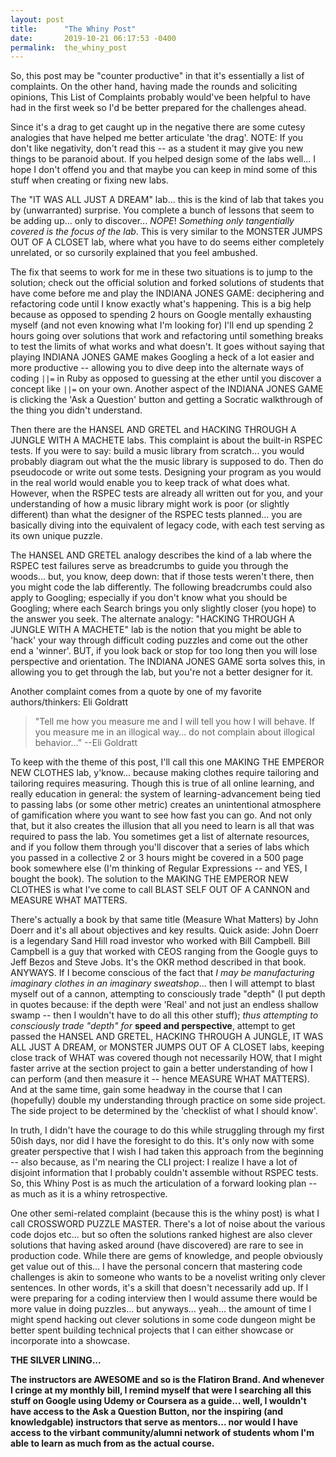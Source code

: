 ```yaml
---
layout: post
title:      "The Whiny Post"
date:       2019-10-21 06:17:53 -0400
permalink:  the_whiny_post
---
```



So, this post may be "counter productive" in that it's essentially a list of complaints.  On the other hand, having made the rounds and soliciting opinions, This List of Complaints probably would've been helpful to have had in the first week so I'd be better prepared for the challenges ahead.

Since it's a drag to get caught up in the negative there are some cutesy analogies that have helped me better articulate 'the drag'.  NOTE: If you don't like negativity, don't read this -- as a student it may give you new things to be paranoid about.  If you helped design some of the labs well... I hope I don't offend you and that maybe you can keep in mind some of this stuff when creating or fixing new labs.

The "IT WAS ALL JUST A DREAM" lab... this is the kind of lab that takes you by (unwarranted) surprise.  You complete a bunch of lessons that seem to be adding up... only to discover... *NOPE*!  *Something only tangentially covered is the focus of the lab*.  This is very similar to the MONSTER JUMPS OUT OF A CLOSET lab, where what you have to do seems either completely unrelated, or so cursorily explained that you feel ambushed.  

The fix that seems to work for me in these two situations is to jump to the solution; check out the official solution and forked solutions of students that have come before me and play the INDIANA JONES GAME: deciphering and refactoring code until I know exactly what's happening.  This is a big help because as opposed to spending 2 hours on Google mentally exhausting myself (and not even knowing what I'm looking for) I'll end up spending 2 hours going over solutions that work and refactoring until something breaks to test the limits of what works and what doesn't.  It goes without saying that playing INDIANA JONES GAME makes Googling a heck of a lot easier and more productive -- allowing you to dive deep into the alternate ways of coding `||=` in Ruby as opposed to guessing at the ether until you discover a concept like `||=` on your own.  Another aspect of the INDIANA JONES GAME is clicking the 'Ask a Question' button and getting a Socratic walkthrough of the thing you didn't understand.

Then there are the HANSEL AND GRETEL and HACKING THROUGH A JUNGLE WITH A MACHETE  labs.  This complaint is about the built-in RSPEC tests.  If you were to say: build a music library from scratch... you would probably diagram out what the the music library is supposed to do.  Then do pseudocode or write out some tests.  Designing your program as you would in the real world would enable you to keep track of what does what.  However, when the RSPEC tests are already all written out for you, and your understanding of how a music library might work is poor (or slightly different) than what the designer of the RSPEC tests planned... you are basically diving into the equivalent of legacy code, with each test serving as its own unique puzzle.  

The HANSEL AND GRETEL analogy describes the kind of a lab where the RSPEC test failures serve as breadcrumbs to guide you through the woods... but, you know, deep down: that if those tests weren't there, then you might code the lab differently.  The following breadcrumbs could also apply to Googling; especially if you don't know what you should be Googling; where each Search brings you only slightly closer (you hope) to the answer you seek.  The alternate analogy: "HACKING THROUGH A JUNGLE WITH A MACHETE" lab is the notion that you might be able to 'hack' your way through difficult coding puzzles and come out the other end a 'winner'.  BUT, if you look back or stop for too long then you will lose perspective and orientation.  The INDIANA JONES GAME sorta solves this, in allowing you to get through the lab, but you're not a better designer for it.

Another complaint comes from a quote by one of my favorite authors/thinkers: Eli Goldratt

> "Tell me how you measure me and I will tell you how I will behave. If you measure me in an illogical way… do not complain about illogical behavior…” --Eli Goldratt

To keep with the theme of this post, I'll call this one MAKING THE EMPEROR NEW CLOTHES lab, y'know... because making clothes require tailoring and tailoring requires measuring.  Though this is true of all online learning, and really education in general: the system of learning-advancement being tied to passing labs (or some other metric) creates an unintentional atmosphere of gamification where you want to see how fast you can go.  And not only that, but it also creates the illusion that all you need to learn is all that was required to pass the lab.  You sometimes get a list of alternate resources, and if you follow them through you'll discover that a series of labs which you passed in a collective 2 or 3 hours might be covered in a 500 page book somewhere else (I'm thinking of Regular Expressions -- and YES, I bought the book).  The solution to the MAKING THE EMPEROR NEW CLOTHES is what I've come to call BLAST SELF OUT OF A CANNON and MEASURE WHAT MATTERS.  

There's actually a book by that same title (Measure What Matters) by John Doerr and it's all about objectives and key results.  Quick aside: John Doerr is a legendary Sand Hill road investor who worked with Bill Campbell.  Bill Campbell is a guy that worked with CEOS ranging from the Google guys to Jeff Bezos and Steve Jobs.  It's the OKR method described in that book.  ANYWAYS.  If I become conscious of the fact that *I may be manufacturing imaginary clothes in an imaginary sweatshop*... then I will attempt to blast myself out of a cannon, attempting to consciously trade "depth" (I put depth in quotes because: if the depth were 'Real' and not just an endless shallow swamp -- then I wouldn't have to do all this other stuff); *thus attempting to consciously trade "depth" for* **speed and perspective**, attempt to get passed the HANSEL AND GRETEL, HACKING THROUGH A JUNGLE, IT WAS ALL JUST A DREAM, or MONSTER JUMPS OUT OF A CLOSET labs, keeping close track of WHAT was covered though not necessarily HOW, that I might faster arrive at the section project to gain a better understanding of how I can perform (and then measure it -- hence MEASURE WHAT MATTERS).  And at the same time, gain some headway in the course that I can (hopefully) double my understanding through practice on some side project.  The side project to be determined by the 'checklist of what I should know'.

In truth, I didn't have the courage to do this while struggling through my first 50ish days, nor did I have the foresight to do this.  It's only now with some greater perspective that I wish I had taken this approach from the beginning -- also because, as I'm nearing the CLI project: I realize I have a lot of disjoint information that I probably couldn't assemble without RSPEC tests.   So, this Whiny Post is as much the articulation of a forward looking plan -- as much as it is a whiny retrospective.

One other semi-related complaint (because this is the whiny post) is what I call CROSSWORD PUZZLE MASTER.  There's a lot of noise about the various code dojos etc... but so often the solutions ranked highest are also clever solutions that having asked around (have discovered) are rare to see in production code.  While there are gems of knowledge, and people obviously get value out of this... I have the personal concern that mastering code challenges is akin to someone who wants to be a novelist writing only clever sentences.  In other words, it's a skill that doesn't necessarily add up.  If I were preparing for a coding interview then I would assume there would be more value in doing puzzles... but anyways... yeah... the amount of time I might spend hacking out clever solutions in some code dungeon might be better spent building technical projects that I can either showcase or incorporate into a showcase.

**THE SILVER LINING...**

**The instructors are AWESOME and so is the Flatiron Brand.  And whenever I cringe at my monthly bill, I remind myself that were I searching all this stuff on Google using Udemy or Coursera as a guide... well, I wouldn't have access to the Ask a Question Button, nor the inspiring (and knowledgable) instructors that serve as mentors... nor would I have access to the virbant community/alumni network of students whom I'm able to learn as much from as the actual course.**



